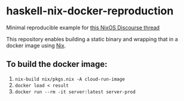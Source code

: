 # haskell-nix-docker-reproduction

Minimal reproducible example for [this NixOS Discourse thread](https://discourse.nixos.org/t/copying-only-certain-files-from-a-derivation-into-a-docker-image/12466/5)

This repository enables building a static binary and wrapping that in a docker image using [Nix](https://nixos.org/).

## To build the docker image:

1. `nix-build nix/pkgs.nix -A cloud-run-image`
2. `docker load < result`
3. `docker run --rm -it server:latest server-prod`
